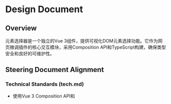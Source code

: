 # Design Document

## Overview

元素选择器是一个独立的Vue 3组件，提供可视化DOM元素选择功能。它作为网页微调插件的核心交互模块，采用Composition API和TypeScript构建，确保类型安全和良好的可维护性。

## Steering Document Alignment

### Technical Standards (tech.md)
- 使用Vue 3 Composition API和<script setup>语法
- 完全TypeScript支持，严格类型检查
- 采用pnpm包管理器和Vite构建工具
- 支持离线环境，不依赖CDN资源
- 使用Vitest进行单元测试

### Project Structure (structure.md)
- 组件位于`src/components/element-selector/`目录
- 使用kebab-case命名规范：`element-selector.vue`
- 类型定义在`src/types/element-selector.ts`
- 工具函数在`src/utils/dom-utils.ts`
- 测试文件与源码同目录：`element-selector.spec.ts`

## Code Reuse Analysis

### Existing Components to Leverage
- **Vue 3 Composition API**: 使用ref, reactive, computed等响应式工具
- **CSS Utilities**: 复用现有的样式工具类和设计系统
- **Event Bus**: 使用现有的全局事件系统进行组件通信

### Integration Points
- **DOM API**: 直接使用浏览器原生DOM操作API
- **CSSOM**: 使用CSSStyleDeclaration接口读取和修改样式
- **MutationObserver**: 监听DOM变化以保持选择状态同步

## Architecture

采用分层架构：
1. **核心层**: 纯JavaScript的选择器引擎，处理DOM操作
2. **业务层**: Vue组件，处理用户交互和状态管理
3. **表现层**: UI组件，负责渲染和视觉反馈

```mermaid
graph TD
    A[ElementSelector.vue] --> B[Core Selector Engine]
    A --> C[DOM Utilities]
    A --> D[Style Manager]
    B --> E[DOM API]
    C --> E
    D --> F[CSSOM API]
    A --> G[Event Bus]
```

## Components and Interfaces

### ElementSelector Component
- **Purpose**: 主组件，协调所有选择器功能
- **Interfaces**: 
  - `enableSelection(): void` - 启用选择模式
  - `disableSelection(): void` - 禁用选择模式
  - `getSelectedElements(): Element[]` - 获取当前选中元素
  - `clearSelection(): void` - 清除所有选择
- **Dependencies**: DOM工具函数、样式管理器、事件系统
- **Reuses**: Vue 3响应式系统、现有UI组件库

### CoreSelector Engine
- **Purpose**: 处理元素选择的核心逻辑
- **Interfaces**:
  - `findElementFromPoint(x: number, y: number): Element | null`
  - `highlightElement(element: Element): void`
  - `selectElement(element: Element): void`
  - `isSelectable(element: Element): boolean`
- **Dependencies**: 原生DOM API

### StyleInfo Component
- **Purpose**: 显示选中元素的样式信息
- **Interfaces**:
  - `showStyles(element: Element): void`
  - `updateStyle(property: string, value: string): void`
  - `getComputedStyles(element: Element): CSSStyleDeclaration`

## Data Models

### ElementSelectionState
```typescript
interface ElementSelectionState {
  selectedElements: Element[];
  activeElement: Element | null;
  isSelectionEnabled: boolean;
  selectionMode: 'single' | 'multiple';
}
```

### ElementStyleInfo
```typescript
interface ElementStyleInfo {
  element: Element;
  tagName: string;
  className: string;
  id: string;
  computedStyles: Record<string, string>;
  inlineStyles: Record<string, string>;
  boundingRect: DOMRect;
}
```

## Error Handling

### Error Scenarios
1. **Scenario 1**: 元素在操作过程中被移除
   - **Handling**: 使用MutationObserver监听元素移除，自动清理无效引用
   - **User Impact**: 显示提示信息，自动清除无效选择

2. **Scenario 2**: 跨域iframe中的元素
   - **Handling**: 检测并阻止跨域操作，显示友好错误提示
   - **User Impact**: 提示用户该元素不可操作

3. **Scenario 3**: 大规模页面性能问题
   - **Handling**: 实现懒加载和虚拟滚动对于样式信息展示
   - **User Impact**: 保持界面响应流畅，提供加载状态指示

## Testing Strategy

### Unit Testing
- 测试核心选择器引擎的DOM操作逻辑
- 验证样式计算和应用的准确性
- 测试边界条件：空选择、无效元素、边缘情况

### Integration Testing
- 测试Vue组件与核心引擎的集成
- 验证事件总线的消息传递
- 测试用户交互流程：悬停、点击、选择

### End-to-End Testing
- 测试完整的选择器工作流程
- 验证跨浏览器兼容性
- 测试性能指标：响应时间、内存使用